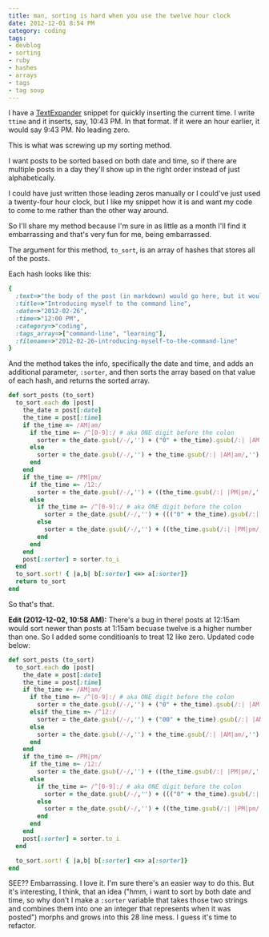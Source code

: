 ```yaml
---
title: man, sorting is hard when you use the twelve hour clock
date: 2012-12-01 8:54 PM
category: coding
tags:
- devblog
- sorting
- ruby
- hashes
- arrays
- tags
- tag soup
---
```


I have a [TextExpander](http://smilesoftware.com/TextExpander/index.html) snippet for quickly inserting the current time. I write `ttime` and it inserts, say, 10:43 PM. In that format. If it were an hour earlier, it would say 9:43 PM. No leading zero.

This is what was screwing up my sorting method.

I want posts to be sorted based on both date and time, so if there are multiple posts in a day they'll show up in the right order instead of just alphabetically.

I could have just written those leading zeros manually or I could've just used a twenty-four hour clock, but I like my snippet how it is and want my code to come to me rather than the other way around.

So I'll share my method because I'm sure in as little as a month I'll find it embarrassing and that's very fun for me, being embarrassed.

The argument for this method, `to_sort`, is an array of hashes that stores all of the posts.

Each hash looks like this:

```ruby
{
  :text=>"the body of the post (in markdown) would go here, but it would be long so I'm leaving it out",
  :title=>"Introducing myself to the command line",
  :date=>"2012-02-26",
  :time=>"12:00 PM",
  :category=>"coding",
  :tags_array=>["command-line", "learning"],
  :filename=>"2012-02-26-introducing-myself-to-the-command-line"
}
```

And the method takes the info, specifically the date and time, and adds an additional parameter, `:sorter`, and then sorts the array based on that value of each hash, and returns the sorted array.

```ruby
def sort_posts (to_sort)
  to_sort.each do |post|
    the_date = post[:date]
    the_time = post[:time]
    if the_time =~ /AM|am/
      if the_time =~ /^[0-9]:/ # aka ONE digit before the colon
        sorter = the_date.gsub(/-/,'') + ("0" + the_time).gsub(/:| |AM|am/,'')
      else
        sorter = the_date.gsub(/-/,'') + the_time.gsub(/:| |AM|am/,'')
      end
    end
    if the_time =~ /PM|pm/
      if the_time =~ /12:/
        sorter = the_date.gsub(/-/,'') + ((the_time.gsub(/:| |PM|pm/,'')).to_i).to_s
      else
        if the_time =~ /^[0-9]:/ # aka ONE digit before the colon
          sorter = the_date.gsub(/-/,'') + ((("0" + the_time).gsub(/:| |PM|pm/,'')).to_i + 1200).to_s
        else
          sorter = the_date.gsub(/-/,'') + ((the_time.gsub(/:| |PM|pm/,'')).to_i + 1200).to_s
        end
      end
    end
    post[:sorter] = sorter.to_i
  end
  to_sort.sort! { |a,b| b[:sorter] <=> a[:sorter]}
  return to_sort
end
```

So that's that.

**Edit (2012-12-02, 10:58 AM):** There's a bug in there! posts at 12:15am would sort newer than posts at 1:15am becuase twelve is a higher number than one. So I added some conditioanls to treat 12 like zero. Updated code below:

```ruby
def sort_posts (to_sort)
  to_sort.each do |post|
    the_date = post[:date]
    the_time = post[:time]
    if the_time =~ /AM|am/
      if the_time =~ /^[0-9]:/ # aka ONE digit before the colon
        sorter = the_date.gsub(/-/,'') + ("0" + the_time).gsub(/:| |AM|am/,'')
      elsif the_time =~ /^12:/
        sorter = the_date.gsub(/-/,'') + ("00" + the_time).gsub(/:| |AM|am|12/,'')
      else
        sorter = the_date.gsub(/-/,'') + the_time.gsub(/:| |AM|am/,'')
      end
    end
    if the_time =~ /PM|pm/
      if the_time =~ /12:/
        sorter = the_date.gsub(/-/,'') + ((the_time.gsub(/:| |PM|pm/,'')).to_i).to_s
      else
        if the_time =~ /^[0-9]:/ # aka ONE digit before the colon
          sorter = the_date.gsub(/-/,'') + ((("0" + the_time).gsub(/:| |PM|pm/,'')).to_i + 1200).to_s
        else
          sorter = the_date.gsub(/-/,'') + ((the_time.gsub(/:| |PM|pm/,'')).to_i + 1200).to_s
        end
      end
    end
    post[:sorter] = sorter.to_i
  end

  to_sort.sort! { |a,b| b[:sorter] <=> a[:sorter]}
end
```

SEE?? Embarrassing. I love it. I'm sure there's an easier way to do this. But it's interesting, I think, that an idea ("hmm, i want to sort by both date and time, so why don't I make a `:sorter` variable that takes those two strings and combines them into one an integer that represents when it was posted") morphs and grows into this 28 line mess. I guess it's time to refactor.
